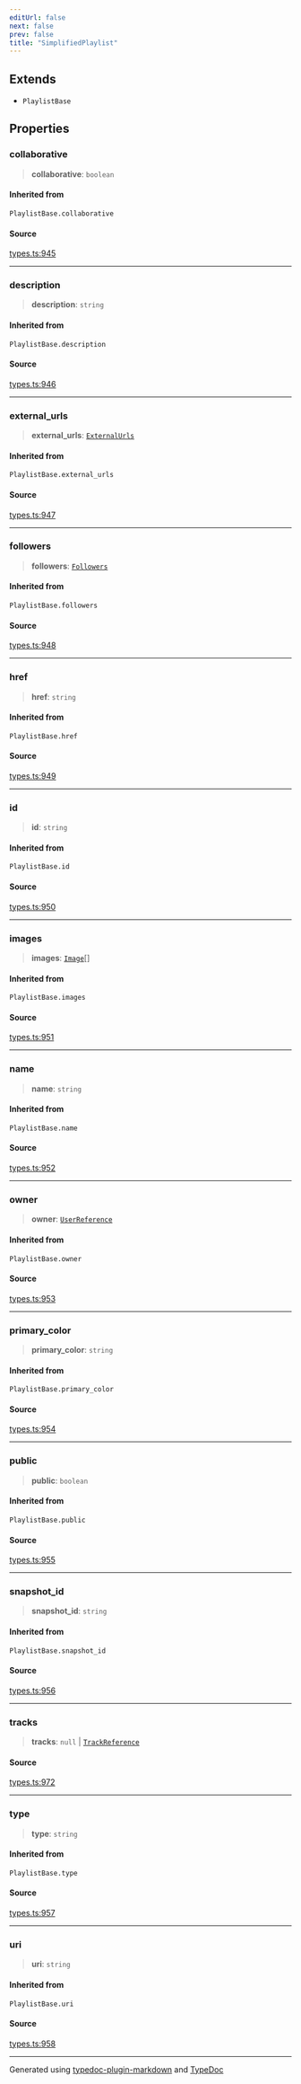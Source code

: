 ```yaml
---
editUrl: false
next: false
prev: false
title: "SimplifiedPlaylist"
---
```


## Extends

- `PlaylistBase`

## Properties

### collaborative

> **collaborative**: `boolean`

#### Inherited from

`PlaylistBase.collaborative`

#### Source

[types.ts:945](https://github.com/fostertheweb/spotify-web-sdk/blob/8d95f4b/src/types.ts#L945)

***

### description

> **description**: `string`

#### Inherited from

`PlaylistBase.description`

#### Source

[types.ts:946](https://github.com/fostertheweb/spotify-web-sdk/blob/8d95f4b/src/types.ts#L946)

***

### external\_urls

> **external\_urls**: [`ExternalUrls`](/api/interfaces/externalurls/)

#### Inherited from

`PlaylistBase.external_urls`

#### Source

[types.ts:947](https://github.com/fostertheweb/spotify-web-sdk/blob/8d95f4b/src/types.ts#L947)

***

### followers

> **followers**: [`Followers`](/api/interfaces/followers/)

#### Inherited from

`PlaylistBase.followers`

#### Source

[types.ts:948](https://github.com/fostertheweb/spotify-web-sdk/blob/8d95f4b/src/types.ts#L948)

***

### href

> **href**: `string`

#### Inherited from

`PlaylistBase.href`

#### Source

[types.ts:949](https://github.com/fostertheweb/spotify-web-sdk/blob/8d95f4b/src/types.ts#L949)

***

### id

> **id**: `string`

#### Inherited from

`PlaylistBase.id`

#### Source

[types.ts:950](https://github.com/fostertheweb/spotify-web-sdk/blob/8d95f4b/src/types.ts#L950)

***

### images

> **images**: [`Image`](/api/interfaces/image/)[]

#### Inherited from

`PlaylistBase.images`

#### Source

[types.ts:951](https://github.com/fostertheweb/spotify-web-sdk/blob/8d95f4b/src/types.ts#L951)

***

### name

> **name**: `string`

#### Inherited from

`PlaylistBase.name`

#### Source

[types.ts:952](https://github.com/fostertheweb/spotify-web-sdk/blob/8d95f4b/src/types.ts#L952)

***

### owner

> **owner**: [`UserReference`](/api/interfaces/userreference/)

#### Inherited from

`PlaylistBase.owner`

#### Source

[types.ts:953](https://github.com/fostertheweb/spotify-web-sdk/blob/8d95f4b/src/types.ts#L953)

***

### primary\_color

> **primary\_color**: `string`

#### Inherited from

`PlaylistBase.primary_color`

#### Source

[types.ts:954](https://github.com/fostertheweb/spotify-web-sdk/blob/8d95f4b/src/types.ts#L954)

***

### public

> **public**: `boolean`

#### Inherited from

`PlaylistBase.public`

#### Source

[types.ts:955](https://github.com/fostertheweb/spotify-web-sdk/blob/8d95f4b/src/types.ts#L955)

***

### snapshot\_id

> **snapshot\_id**: `string`

#### Inherited from

`PlaylistBase.snapshot_id`

#### Source

[types.ts:956](https://github.com/fostertheweb/spotify-web-sdk/blob/8d95f4b/src/types.ts#L956)

***

### tracks

> **tracks**: `null` \| [`TrackReference`](/api/interfaces/trackreference/)

#### Source

[types.ts:972](https://github.com/fostertheweb/spotify-web-sdk/blob/8d95f4b/src/types.ts#L972)

***

### type

> **type**: `string`

#### Inherited from

`PlaylistBase.type`

#### Source

[types.ts:957](https://github.com/fostertheweb/spotify-web-sdk/blob/8d95f4b/src/types.ts#L957)

***

### uri

> **uri**: `string`

#### Inherited from

`PlaylistBase.uri`

#### Source

[types.ts:958](https://github.com/fostertheweb/spotify-web-sdk/blob/8d95f4b/src/types.ts#L958)

***

Generated using [typedoc-plugin-markdown](https://www.npmjs.com/package/typedoc-plugin-markdown) and [TypeDoc](https://typedoc.org/)
